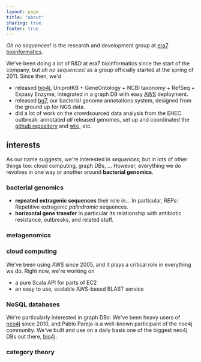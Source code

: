 ```yaml
---
layout: page
title: "about"
sharing: true
footer: true
---
```


_Oh no sequences!_ is the research and development group at [era7 bioinformatics](http://era7bioinformatics.com). 

We've been doing a lot of R&D at era7 bioinformatics since the start of the company, but _oh no sequences!_ as a group officially started at the spring of 2011. Since then, we'd 

- released [bio4j](http://bio4j.com), UniprotKB + GeneOntology + NCBI taxonomy + RefSeq + Expasy Enzyme, integrated in a graph DB with easy [AWS](http://aws.amazon.com) deployment.
- released [bg7](http://bg7.ohnosequences.com), our bacterial genome annotations system, designed from the ground up for NGS data.
- did a lot of work on the crowdsourced data analysis from the EHEC outbreak: annotated _all_ released genomes, set up and coordinated the [github repository](http://github.com/ehec-outbreak-crowdsourced/BGI-data-analysis) and [wiki](http://github.com/ehec-outbreak-crowdsourced/BGI-data-analysis/wiki), etc.

## interests ##

As our name suggests, we're interested in _sequences_; but in lots of other things too: cloud computing, graph DBs, ... However, everything we do revolves in one way or another around **bacterial genomics**. 

### bacterial genomics ###

- **repeated extragenic sequences** their role in... In particular, _REPs_: Repetitive extragenic _palindromic_ sequences.
- **horizontal gene transfer** In particular its relationship with antibiotic resistance, outbreaks, and related stuff.

### metagenomics ###

### cloud computing ###

We've been using AWS since 2005, and it plays a critical role in everything we do. Right now, we're working on 

- a pure Scala API for parts of EC2
- an easy to use, scalable AWS-based BLAST service

### NoSQL databases ###

We're particularly interested in graph DBs: We've been heavy users of [neo4j](http://neo4j.com) since 2010, and Pablo Pareja is a well-known participant of the noe4j community. We've built and use on a daily basis one of the biggest neo4j DBs out there, [bio4j](http://bio4j.com).

### category theory ###






